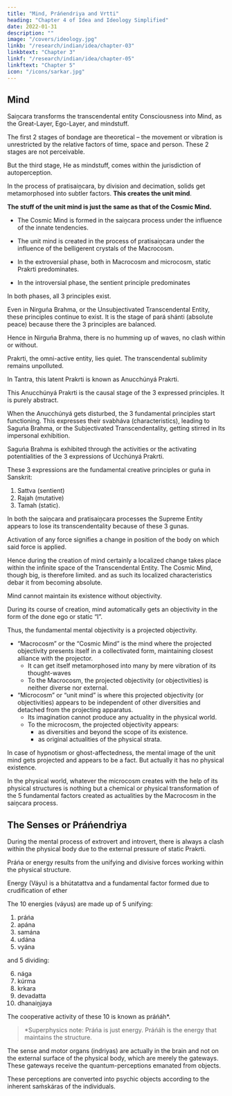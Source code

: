 ```yaml
---
title: "Mind, Práńendriya and Vrtti"
heading: "Chapter 4 of Idea and Ideology Simplified"
date: 2022-01-31
description: ""
image: "/covers/ideology.jpg"
linkb: "/research/indian/idea/chapter-03"
linkbtext: "Chapter 3"
linkf: "/research/indian/idea/chapter-05"
linkftext: "Chapter 5"
icon: "/icons/sarkar.jpg"
---
```



## Mind

Saiṋcara transforms the transcendental entity <!-- Puruśa --> Consciousness into <!-- , under the localized influence of His immanent principles, is transformed into --> Mind, as the Great-Layer, Ego-Layer, and mindstuff<!--  Mahattattva, Ahaḿtattva and citta -->. 

The first 2 stages of bondage are theoretical – the movement or vibration is unrestricted by the relative factors of time, space and person. These 2 stages are not perceivable. <!-- do not come within the scope of perception.  -->

But the third stage, He as mindstuff, <!--  c He, under the influence of the static principle, is converted into the objective “I” which --> comes within the jurisdiction of autoperception. 

<!-- Mind is a coordination of those 3: 
- Mahattattva
- Ahaḿtattva
- citta.  -->

In the process of pratisaiṋcara, <!-- the crudest matter, --> by division and decimation, solids get metamorphosed into subtler factors. **This creates the unit mind**. 

**The stuff of the unit mind is just the same as that of the Cosmic Mind.** 

- The Cosmic Mind is formed in the saiṋcara process under the influence of the innate tendencies. 
- The unit mind is created in the process of pratisaiṋcara under the influence of the belligerent crystals of the Macrocosm.

- In the extroversial phase, both in Macrocosm and microcosm, static Prakrti predominates.
- In the introversial phase, the sentient principle predominates 

In both phases, all 3 principles exist. 

Even in Nirguńa Brahma, or the Unsubjectivated Transcendental Entity, these principles continue to  <!-- do not cease to --> exist. It is the stage of pará shánti (absolute peace) because there the 3 principles are balanced. 

Hence in Nirguńa Brahma, there is no humming up of waves, no clash within or without. 

Prakrti, the omni-active entity, lies quiet. The transcendental sublimity remains unpolluted. 

In Tantra, this latent Prakrti is known as Anucchúnyá Prakrti. 

This Anucchúnyá Prakrti is the causal stage of the 3 expressed principles. It is purely abstract. 

When the Anucchúnyá gets disturbed, the 3 fundamental principles start functioning. This expresses their svabháva (characteristics), leading to Saguńa Brahma, or the Subjectivated Transcendentality, getting stirred in Its impersonal exhibition.

Saguńa Brahma is exhibited through the activities or the activating potentialities of the 3 expressions of Ucchúnyá Prakrti. 

These 3 expressions are the fundamental creative principles or guńa in Sanskrit:

1. Sattva (sentient)
2. Rajah (mutative)
3. Tamah (static). 

<!-- They are known as . These names have been allotted according to their respective functions, and the diversities of the created world depend upon the comparative domination of one over the other two.  -->

In both the saiṋcara and pratisaiṋcara processes<!-- , that is, in the entire survey of the Macrocosm, --> the Supreme Entity appears to lose its transcendentality because of these 3 gunas.

Activation of any force signifies a change in position of the body on which said force is applied. 

Hence during the creation of mind certainly a localized change takes place within the infinite space of the Transcendental Entity. The Cosmic Mind, though big, is therefore limited. and as such its localized characteristics debar it from becoming absolute.

Mind cannot maintain its existence without objectivity. 

During its course of creation, mind automatically gets an objectivity in the form of the done ego or static “I”. 

Thus, the fundamental mental objectivity is a projected objectivity. 

- “Macrocosm” or the “Cosmic Mind” is the mind where the projected objectivity presents itself in a collectivated form, maintaining closest alliance with the projector.
  - It can get itself metamorphosed into many by mere vibration of its thought-waves
  - To the Macrocosm, the projected objectivity (or objectivities) is neither diverse nor external.
- “Microcosm” or “unit mind” is where this projected objectivity (or objectivities) appears to be independent of other diversities and detached from the projecting apparatus. 
  - Its imagination cannot produce any actuality in the physical world.
  - To the microcosm, the projected objectivity appears:
    - as diversities and beyond the scope of its existence.
    - as original actualities of the physical strata.

<!-- One more vital difference between Macrocosm and microcosm lies in their capacities of thought power.  -->

In case of hypnotism or ghost-affectedness, the mental image of the unit mind gets projected and appears to be a fact. But actually it has no physical existence. 

In the physical world, whatever the microcosm creates with the help of its physical structures is nothing but a chemical or physical transformation of the 5 fundamental factors created as actualities by the Macrocosm in the saiṋcara process.


## The Senses or Práńendriya

During the mental process of extrovert and introvert, there is always a clash within the physical body due to the external pressure of static Prakrti. 

Práńa or energy results from the unifying <!-- interial --> and<!--  exterial --> divisive forces working within the physical structure.

Energy (Váyu) is a bhútatattva and a fundamental factor formed due to crudification of ether

The 10 energies (váyus) are made up of 5 unifying:

1. práńa
2. apána
3. samána
4. udána
5. vyána

and 5 dividing:

6. nága
7. kúrma
8. krkara
9. devadatta
10. dhanaiṋjaya


The cooperative activity of these 10 is known as práńáh*.

> *Superphysics note: Práńa is just energy. Práńáh is the energy that maintains the structure.


The sense and motor organs (indriyas) are actually in the brain and not on the external surface of the physical body, which are merely the gateways. These gateways receive the quantum-perceptions <!-- There are gateways of the indriyas on the external surface of the physical body receiving tanmátras --> emanated from objects.

These perceptions <!-- tanmátras received through these gateways --> are converted into psychic objects according to the inherent saḿskáras of the individuals. 
